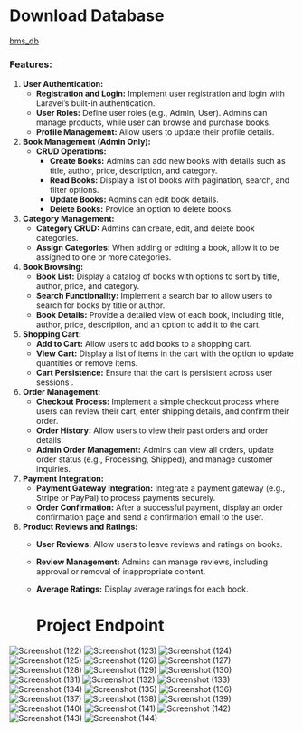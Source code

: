 <h1>Download Database</h1>
<a href="https://www.file.io/EEhg/download/UBdbIYXuqnIQ" target="_blank">bms_db</a>

### **Features:**

1. **User Authentication:**
    - **Registration and Login:** Implement user registration and login with Laravel’s built-in authentication.
    - **User Roles:** Define user roles (e.g., Admin, User). Admins can manage products, while user can browse and purchase books.
    - **Profile Management:** Allow users to update their profile details.
2. **Book Management (Admin Only):**
    - **CRUD Operations:**
        - **Create Books:** Admins can add new books with details such as title, author, price, description, and category.
        - **Read Books:** Display a list of books with pagination, search, and filter options.
        - **Update Books:** Admins can edit book details.
        - **Delete Books:** Provide an option to delete books.
3. **Category Management:**
    - **Category CRUD:** Admins can create, edit, and delete book categories.
    - **Assign Categories:** When adding or editing a book, allow it to be assigned to one or more categories.
4. **Book Browsing:**
    - **Book List:** Display a catalog of books with options to sort by title, author, price, and category.
    - **Search Functionality:** Implement a search bar to allow users to search for books by title or author.
    - **Book Details:** Provide a detailed view of each book, including title, author, price, description, and an option to add it to the cart.
5. **Shopping Cart:**
    - **Add to Cart:** Allow users to add books to a shopping cart.
    - **View Cart:** Display a list of items in the cart with the option to update quantities or remove items.
    - **Cart Persistence:** Ensure that the cart is persistent across user sessions .
6. **Order Management:**
    - **Checkout Process:** Implement a simple checkout process where users can review their cart, enter shipping details, and confirm their order.
    - **Order History:** Allow users to view their past orders and order details.
    - **Admin Order Management:** Admins can view all orders, update order status (e.g., Processing, Shipped), and manage customer inquiries.
7. **Payment Integration:**
    - **Payment Gateway Integration:** Integrate a payment gateway (e.g., Stripe or PayPal) to process payments securely.
    - **Order Confirmation:** After a successful payment, display an order confirmation page and send a confirmation email to the user.
8. **Product Reviews and Ratings:**
    - **User Reviews:** Allow users to leave reviews and ratings on books.
    - **Review Management:** Admins can manage reviews, including approval or removal of inappropriate content.
    - **Average Ratings:** Display average ratings for each book.

      <h1>Project Endpoint </h1>
      
<img src="https://github.com/user-attachments/assets/8be261d1-8cd4-412b-b061-9c7b266d907b" alt="Screenshot (122)">
<img src="https://github.com/user-attachments/assets/d099c251-e985-4a55-bcd6-a76ce40bb357" alt="Screenshot (123)">
<img src="https://github.com/user-attachments/assets/260a41f2-acac-468c-b914-8906faac5dfa" alt="Screenshot (124)">
<img src="https://github.com/user-attachments/assets/93b5bb37-1e22-443f-aa9e-d9561b2d7605" alt="Screenshot (125)">
<img src="https://github.com/user-attachments/assets/5f072e53-8c20-4e20-8bb5-d3212b79cf69" alt="Screenshot (126)">
<img src="https://github.com/user-attachments/assets/0f33fd4f-db34-487f-bcb6-55757370855a" alt="Screenshot (127)">
<img src="https://github.com/user-attachments/assets/04474c11-887b-4450-b73d-14f1f4e9da09" alt="Screenshot (128)">
<img src="https://github.com/user-attachments/assets/d976c2c5-75a6-4594-a514-528d5ff4cd44" alt="Screenshot (129)">
<img src="https://github.com/user-attachments/assets/eb3a44b3-0bbd-40cc-9389-a77f03f8cee5" alt="Screenshot (130)">
<img src="https://github.com/user-attachments/assets/63e7cae3-d698-4d0d-8b5a-c245c147ba2b" alt="Screenshot (131)">
<img src="https://github.com/user-attachments/assets/d05e2864-6656-4efe-b265-c1e3c01b16dd" alt="Screenshot (132)">
<img src="https://github.com/user-attachments/assets/629ab42f-169e-4392-bfcb-ab8352385710" alt="Screenshot (133)">
<img src="https://github.com/user-attachments/assets/b1f80ce7-7ef1-49bd-86a7-05103fa83f29" alt="Screenshot (134)">
<img src="https://github.com/user-attachments/assets/97557c36-7e39-453a-a28f-9fa1b1b63773" alt="Screenshot (135)">
<img src="https://github.com/user-attachments/assets/b6cd7958-6ff4-4d7b-9a60-114c5c9613de" alt="Screenshot (136)">
<img src="https://github.com/user-attachments/assets/34a5956f-8dce-44f3-ac69-6ba973633258" alt="Screenshot (137)">
<img src="https://github.com/user-attachments/assets/fa0ac9e5-3752-40c0-b2c2-dda278a1557e" alt="Screenshot (138)">
<img src="https://github.com/user-attachments/assets/0670be95-2f33-4d0a-bbba-41ea138800a3" alt="Screenshot (139)">
<img src="https://github.com/user-attachments/assets/770d0aea-e551-4555-aedf-cf6d0fa60379" alt="Screenshot (140)">
<img src="https://github.com/user-attachments/assets/7d064eed-5c17-4163-a4df-dabcbc0742b8" alt="Screenshot (141)">
<img src="https://github.com/user-attachments/assets/feae2234-fa29-4c09-880c-26957c497182" alt="Screenshot (142)">
<img src="https://github.com/user-attachments/assets/40b99d92-91bc-4eb1-b6f1-3cac22c33cc8" alt="Screenshot (143)">
<img src="https://github.com/user-attachments/assets/6408acdc-1c47-409f-9208-7500590c2514" alt="Screenshot (144)">
